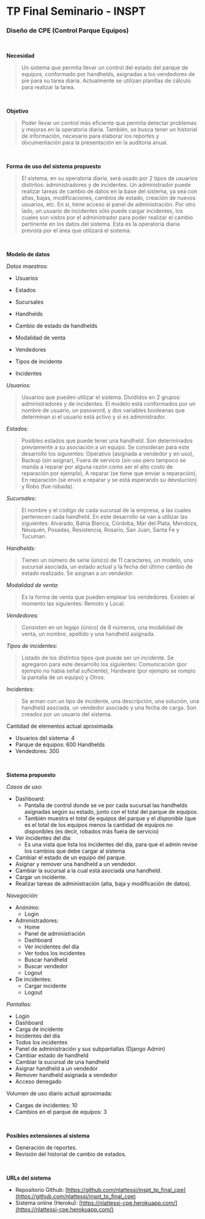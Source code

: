 # TP Final Seminario - INSPT

### Diseño de CPE (Control Parque Equipos)

<br>

**Necesidad**

> Un sistema que permita llevar un control del estado del parque de equipos, conformado por handhelds, asignadas a los vendedores de pie para su tarea diaria. Actualmente se utilizan planillas de cálculo para realizar la tarea.

<br>

**Objetivo**

> Poder llevar un control más eficiente que permita detectar problemas y mejoras en la operatoria diaria. También, se busca tener un historial de información, necesario para elaborar los reportes y documentación para la presentación en la auditoría anual.

<br>

**Forma de uso del sistema propuesto**

> El sistema, en su operatoria diaria, será usado por 2 tipos de usuarios distintos: administradores y de incidentes. Un administrador puede realizar tareas de cambio de datos en la base del sistema, ya sea con altas, bajas, modificaciones, cambios de estado, creación de nuevos usuarios, etc. En sí, tiene acceso al panel de administración. Por otro lado, un usuario de incidentes sólo puede cargar incidentes, los cuales son vistos por el administrador para poder realizar el cambio pertinente en los datos del sistema. Esta es la operatoria diaria prevista por el área que utilizará el sistema.

<br>

**Modelo de datos**

*Datos maestros:*

* Usuarios

* Estados

* Sucursales

* Handhelds

* Cambio de estado de handhelds

* Modalidad de venta

* Vendedores

* Tipos de incidente

* Incidentes

*Usuarios:*
> Usuarios que pueden utilizar el sistema. Divididos en 2 grupos: administradores y de incidentes. El modelo está conformados por un nombre de usuario, un password, y dos variables booleanas que determinan si el usuario está activo y si es administrador.

*Estados:*
> Posibles estados que puede tener una handheld. Son determinados previamente a su asociación a un equipo. Se consideran para este desarrollo los siguientes: Operativo (asignada a vendedor y en uso), Backup (sin asignar), Fuera de servicio (sin uso pero tampoco se manda a reparar por alguna razón como ser el alto costo de reparación por ejemplo), A reparar (se tiene que enviar a reparación), En reparación (se envió a reparar y se está esperando su devolución) y Robo (fue robada).

*Sucursales:*
> El nombre y el código de cada sucursal de la empresa, a las cuales
> pertenecen cada handheld. En este desarrollo se van a utilizar las
> siguientes: Alvarado, Bahía Blanca, Córdoba, Mar del Plata, Mendoza,
> Neuquén, Posadas, Resistencia, Rosario, San Juan, Santa Fe y Tucuman.

*Handhelds:*
> Tienen un número de serie (único) de 11 caracteres, un modelo, una
> sucursal asociada, un estado actual y la fecha del último cambio de
> estado realizado. Se asignan a un vendedor.

*Modalidad de venta:*
> Es la forma de venta que pueden emplear los vendedores. Existen al
> momento las siguientes: Remoto y Local.

*Vendedores:*
> Consisten en un legajo (único) de 8 números, una modalidad de venta,
> un nombre, apellido y una handheld asignada.

*Tipos de incidentes:*
> Listado de los distintos tipos que puede ser un incidente. Se
> agregaron para este desarrollo los siguientes: Comunicación (por
> ejemplo no había señal suficiente), Hardware (por ejemplo se rompio la
> pantalla de un equipo) y Otros.

*Incidentes:*
> Se arman con un tipo de incidente, una descripción, una solución, una
> handheld asociada, un vendedor asociado y una fecha de carga. Son
> creados por un usuario del sistema.

Cantidad de elementos actual aproximada:

 - Usuarios del sistema: 4
 - Parque de equipos: 600 Handhelds 
 - Vendedores: 300

<br>

**Sistema propuesto**

*Casos de uso:*

* Dashboard:
    * Pantalla de control donde se ve por cada sucursal las handhelds asignadas según su estado, junto con el total del parque de equipos.
    * También muestra el *total* de equipos del parque y el *disponible* (que es el total de los equipos menos la cantidad de equipos no disponibles (es decir, robados más fuera de servicio)
* Ver incidentes del día:
    * Es una vista que lista los incidentes del día, para que el admin revise los cambios que debe cargar al sistema
* Cambiar el estado de un equipo del parque.
* Asignar y remover una handheld a un vendedor.
* Cambiar la sucursal a la cual está asociada una handheld.
* Cargar un incidente.
* Realizar tareas de administración (alta, baja y modificación de datos).

*Navegación:*

* Anónimo:
    * Login
* Administradores:
    * Home
    * Panel de administración
    * Dashboard
    * Ver incidentes del día
    * Ver todos los incidentes
    * Buscar handheld
    * Buscar vendedor
    * Logout
* De incidentes:
    * Cargar incidente
    * Logout

*Pantallas:*

* Login
* Dashboard
* Carga de incidente
* Incidentes del día
* Todos los incidentes
* Panel de administración y sus subpantallas (Django Admin)
* Cambiar estado de handheld
* Cambiar la sucursal de una handheld
* Asignar handheld a un vendedor
* Remover handheld asignada a vendedor
* Acceso denegado

Volumen de uso diario actual aproximada:

- Cargas de incidentes: 10
- Cambios en el parque de equipos: 3

<br>

**Posibles extensiones al sistema**

* Generación de reportes.
* Revisión del historial de cambio de estados.

<br>

**URLs del sistema**

* Repositorio Github: [https://github.com/nlattessi/inspt_tp_final_cpe](https://github.com/nlattessi/inspt_tp_final_cpe)
* Sistema online (Heroku): [https://nlattessi-cpe.herokuapp.com/](https://nlattessi-cpe.herokuapp.com/)
